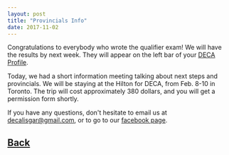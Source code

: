 ```yaml
---
layout: post
title: "Provincials Info"
date: 2017-11-02
---
```

Congratulations to everybody who wrote the qualifier exam!
We will have the results by next week. They will appear on the left bar of your [DECA Profile](2016.deca.ca).

Today, we had a short information meeting talking about next steps and provincials. We will be staying at the Hilton for DECA, from Feb. 8-10 in Toronto. The trip will cost approximately 380 dollars, and you will get a permission form shortly. 

If you have any questions, don't hesitate to email us at decalisgar@gmail.com, or to go to our [facebook page](https://www.facebook.com/lisgarDeca).
## [Back](/deca/blog)

